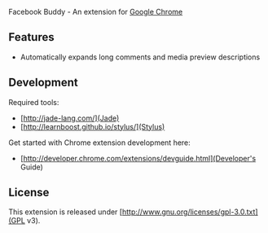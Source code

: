 Facebook Buddy - An extension for [Google Chrome](http://www.google.com/chrome/)

Features
--------

* Automatically expands long comments and media preview descriptions

Development
-----------

Required tools:

* [http://jade-lang.com/](Jade)
* [http://learnboost.github.io/stylus/](Stylus)

Get started with Chrome extension development here:

* [http://developer.chrome.com/extensions/devguide.html](Developer's Guide)

License
-------

This extension is released under [http://www.gnu.org/licenses/gpl-3.0.txt](GPL v3).